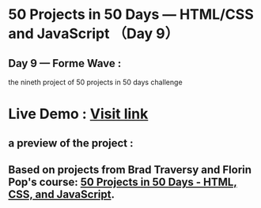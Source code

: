 # 50 Projects in 50 Days — HTML/CSS and JavaScript （Day 9）

## Day 9 — Forme Wave :

the nineth project of 50 projects in 50 days challenge

# Live Demo : <a href="https://abdellahak.github.io/50projects50days-Day9/">Visit link</a>

## a preview of the project :





## Based on projects from Brad Traversy and Florin Pop's course: <a href="https://50projects50days.com">50 Projects in 50 Days - HTML, CSS, and JavaScript</a>.
